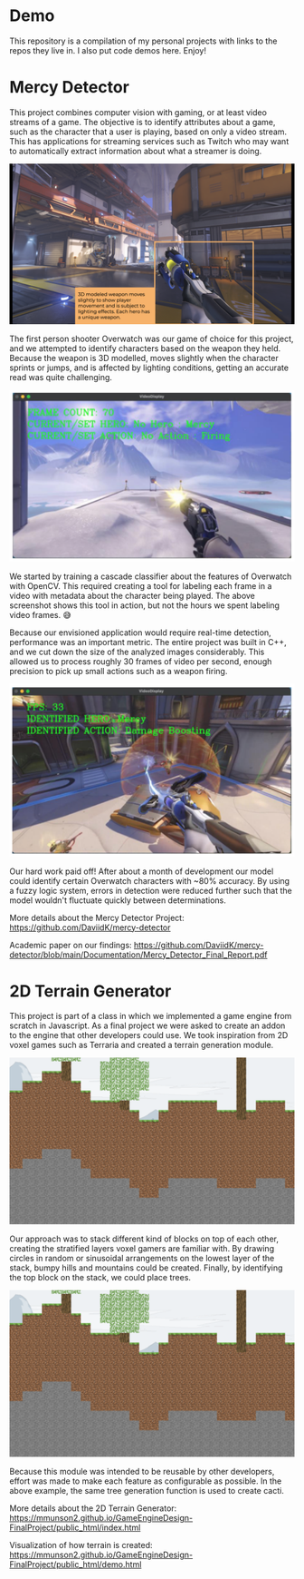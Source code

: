 # Demo

This repository is a compilation of my personal projects with links to the repos they live in. I also put code demos here. Enjoy!

# Mercy Detector

This project combines computer vision with gaming, or at least video streams of a game. The objective is to identify attributes about a game, such as the character that a user is playing, based on only a video stream. This has applications for streaming services such as Twitch who may want to automatically extract information about what a streamer is doing.

![Mercy's Heads Up Display. The 3D modelled weapon moves slightly to show player movement and is subject to lighting effects. Each hero has a unique weapon](https://raw.githubusercontent.com/DaviidK/mercy-detector/main/Documentation/Images/hero_demo.png)

The first person shooter Overwatch was our game of choice for this project, and we attempted to identify characters based on the weapon they held. Because the weapon is 3D modelled, moves slightly when the character sprints or jumps, and is affected by lighting conditions, getting an accurate read was quite challenging.

![Cascade Training Tool. In order to train a cascade classifier model, a tool was created to quickly add metadata to frames of a video about the hero being played](https://raw.githubusercontent.com/mmunson2/demo/main/im/Cascade_Trainer.png)

We started by training a cascade classifier about the features of Overwatch with OpenCV. This required creating a tool for labeling each frame in a video with metadata about the character being played. The above screenshot shows this tool in action, but not the hours we spent labeling video frames. :sweat_smile:
    
Because our envisioned application would require real-time detection, performance was an important metric. The entire project was built in C++, and we cut down the size of the analyzed images considerably. This allowed us to process roughly 30 frames of video per second, enough precision to pick up small actions such as a weapon firing.

![Output overlay. Text is placed on top of game footage identifying the hero being played and the weapon they're carrying](https://raw.githubusercontent.com/mmunson2/demo/main/im/Hero_Identification.png)

Our hard work paid off! After about a month of development our model could identify certain Overwatch characters with ~80% accuracy. By using a fuzzy logic system, errors in detection were reduced further such that the model wouldn't fluctuate quickly between determinations.  
   
More details about the Mercy Detector Project: https://github.com/DaviidK/mercy-detector
   
Academic paper on our findings: https://github.com/DaviidK/mercy-detector/blob/main/Documentation/Mercy_Detector_Final_Report.pdf

# 2D Terrain Generator

This project is part of a class in which we implemented a game engine from scratch in Javascript. As a final project we were asked to create an addon to the engine that other developers could use. We took inspiration from 2D voxel games such as Terraria and created a terrain generation module.

![Example of what 2D voxel terrain looks like](https://raw.githubusercontent.com/mmunson2/demo/main/im/Terrain_Example1.png)

Our approach was to stack different kind of blocks on top of each other, creating the stratified layers voxel gamers are familiar with. By drawing circles in random or sinusoidal arrangements on the lowest layer of the stack, bumpy hills and mountains could be created. Finally, by identifying the top block on the stack, we could place trees.

![Another terrain generation example](https://raw.githubusercontent.com/mmunson2/demo/main/im/Terrain_Example1.png)

Because this module was intended to be reusable by other developers, effort was made to make each feature as configurable as possible. In the above example, the same tree generation function is used to create cacti.

More details about the 2D Terrain Generator: https://mmunson2.github.io/GameEngineDesign-FinalProject/public_html/index.html

Visualization of how terrain is created: https://mmunson2.github.io/GameEngineDesign-FinalProject/public_html/demo.html

